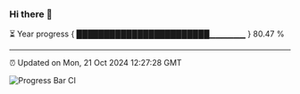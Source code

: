 ### Hi there 👋

⏳ Year progress { ████████████████████████▁▁▁▁▁▁ } 80.47 %

---

⏰ Updated on Mon, 21 Oct 2024 12:27:28 GMT

![Progress Bar CI](https://github.com/liununu/liununu/workflows/Progress%20Bar%20CI/badge.svg)
